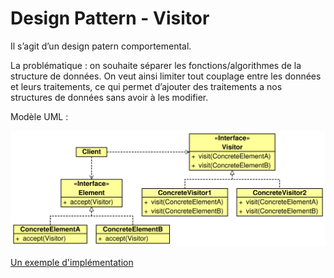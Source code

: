 # Design Pattern - Visitor

Il s’agit d’un design patern comportemental.

La problématique : on souhaite séparer les fonctions/algorithmes de la structure de données. On veut ainsi limiter tout couplage entre les données et leurs traitements, ce qui permet d’ajouter des traitements a nos structures de données sans avoir à les modifier. 

Modèle UML :

![Alt text](visitor-uml.svg?raw=true "Pointeur") 

[Un exemple d'implémentation](https://repl.it/@alavenant/Visitor#main.cpp)

